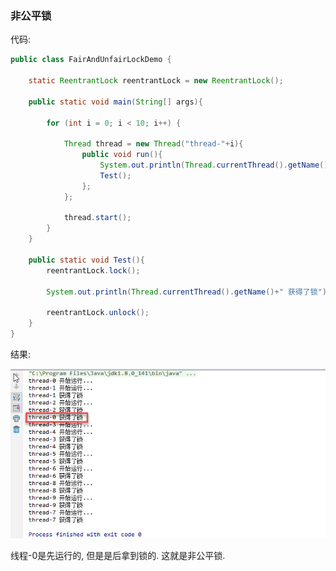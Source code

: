 ### 非公平锁

代码:

```java
public class FairAndUnfairLockDemo {

    static ReentrantLock reentrantLock = new ReentrantLock();

    public static void main(String[] args){

        for (int i = 0; i < 10; i++) {

            Thread thread = new Thread("thread-"+i){
                public void run(){
                    System.out.println(Thread.currentThread().getName()+" 开始运行...");
                    Test();
                };
            };

            thread.start();
        }
    }

    public static void Test(){
        reentrantLock.lock();

        System.out.println(Thread.currentThread().getName()+" 获得了锁");

        reentrantLock.unlock();
    }
}
```

结果:

![unfair_lock_result](images/unfairlock_result.jpg)

线程-0是先运行的, 但是是后拿到锁的. 这就是非公平锁.
